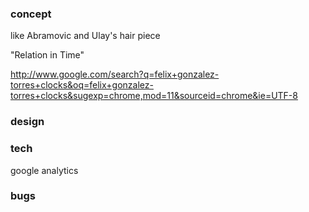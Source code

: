 ### concept

like Abramovic and Ulay's hair piece

"Relation in Time"

http://www.google.com/search?q=felix+gonzalez-torres+clocks&oq=felix+gonzalez-torres+clocks&sugexp=chrome,mod=11&sourceid=chrome&ie=UTF-8


### design



### tech

google analytics


### bugs

